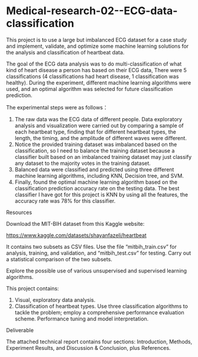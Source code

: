 # Medical-research-02--ECG-data-classification

This project is to use a large but imbalanced ECG dataset for a case study and implement, validate, and optimize some machine learning solutions for the analysis and classification of heartbeat data.

The goal of the ECG data analysis was to do multi-classification of what kind of heart disease a person has based on their ECG data, There were 5 classifications (4 classifications had heart disease, 1 classification was healthy). During the experiment, different machine learning algorithms were used, and an optimal algorithm was selected for future classification prediction. 

The experimental steps were as follows：

1. The raw data was the ECG data of different people. Data exploratory analysis and visualization were carried out by comparing a sample of each heartbeat type, finding that for different heartbeat types, the length, the timing, and the amplitude of different waves were different. 
2. Notice the provided training dataset was imbalanced based on the classification, so I need to balance the training dataset because a classifier built based on an imbalanced training dataset may just classify any dataset to the majority votes in the training dataset. 
3. Balanced data were classified and predicted using three different machine learning algorithms, including KNN, Decision tree, and SVM. 
4. Finally, found the optimal machine learning algorithm based on the classification prediction accuracy rate on the testing data. The best classifier I have got for this project is KNN by using all the features, the accuracy rate was 78% for this classifier.


Resources 

Download the MIT-BIH dataset from this Kaggle website:

https://www.kaggle.com/datasets/shayanfazeli/heartbeat

It contains two subsets as CSV files. Use the file “mitbih_train.csv” for analysis, training, and validation, and “mitbih_test.csv” for testing. Carry out a statistical comparison of the two subsets.

Explore the possible use of various unsupervised and supervised learning algorithms.

This project contains: 

1. Visual, exploratory data analysis. 
2. Classification of heartbeat types. Use three classification algorithms to tackle the problem; employ a comprehensive performance evaluation scheme. Performance tuning and model interpretation.

Deliverable

The attached technical report contains four sections: Introduction, Methods, Experiment Results, and Discussion & Conclusion, plus References.


